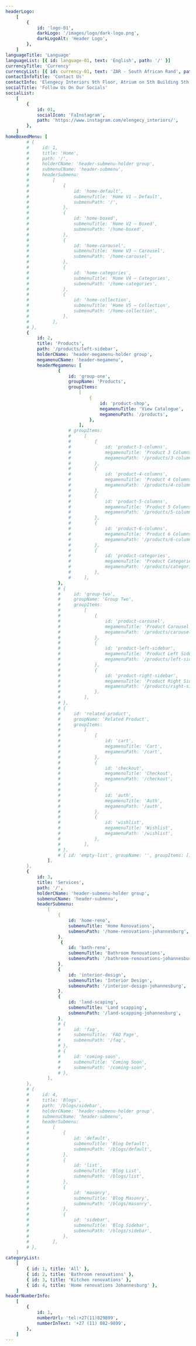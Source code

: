 ```yaml
---
headerLogo:
    [
        {
            id: 'logo-01',
            darkLogo: '/images/logo/dark-logo.png',
            darkLogoAlt: 'Header Logo',
        },
    ]
languageTitle: 'Language'
languageList: [{ id: language-01, text: 'English', path: '/' }]
currencyTitle: 'Currency'
currencyList: [{ id: currency-01, text: 'ZAR - South African Rand', path: '/' }]
contactInfoTitle: 'Contact Us'
contactInfo: 'Elengecy Interiors 9th Floor, Atrium on 5th Building 5th Street, Sandton, 2196 <br/> sales@elengecyinteriors.com <br/>+27815563699'
socialTitle: 'Follow Us On Our Socials'
socialList:
    [
        {
            id: 01,
            socialIcon: 'FaInstagram',
            path: 'https://www.instagram.com/elengecy_interiors/',
        },
    ]
homeBoxedMenu: [
        # {
        #     id: 1,
        #     title: 'Home',
        #     path: '/',
        #     holderCName: 'header-submenu-holder group',
        #     submenuCName: 'header-submenu',
        #     headerSubmenu:
        #         [
        #             {
        #                 id: 'home-default',
        #                 submenuTitle: 'Home V1 – Default',
        #                 submenuPath: '/',
        #             },
        #             {
        #                 id: 'home-boxed',
        #                 submenuTitle: 'Home V2 – Boxed',
        #                 submenuPath: '/home-boxed',
        #             },
        #             {
        #                 id: 'home-carousel',
        #                 submenuTitle: 'Home V3 – Carousel',
        #                 submenuPath: '/home-carousel',
        #             },
        #             {
        #                 id: 'home-categories',
        #                 submenuTitle: 'Home V4 – Categories',
        #                 submenuPath: '/home-categories',
        #             },
        #             {
        #                 id: 'home-collection',
        #                 submenuTitle: 'Home V5 – Collection',
        #                 submenuPath: '/home-collection',
        #             },
        #         ],
        # },
        {
            id: 2,
            title: 'Products',
            path: '/products/left-sidebar',
            holderCName: 'header-megamenu-holder group',
            megamenuCName: 'header-megamenu',
            headerMegamenu: [
                    {
                        id: 'group-one',
                        groupName: 'Products',
                        groupItems:
                            [
                                {
                                    id: 'product-shop',
                                    megamenuTitle: 'View Catalogue',
                                    megamenuPath: '/products',
                                },
                            ],
                        # groupItems:
                        #     [
                        #         {
                        #             id: 'product-3-columns',
                        #             megamenuTitle: 'Product 3 Columns',
                        #             megamenuPath: '/products/3-columns',
                        #         },
                        #         {
                        #             id: 'product-4-columns',
                        #             megamenuTitle: 'Product 4 Columns',
                        #             megamenuPath: '/products/4-columns',
                        #         },
                        #         {
                        #             id: 'product-5-columns',
                        #             megamenuTitle: 'Product 5 Columns',
                        #             megamenuPath: '/products/5-columns',
                        #         },
                        #         {
                        #             id: 'product-6-columns',
                        #             megamenuTitle: 'Product 6 Columns',
                        #             megamenuPath: '/products/6-columns',
                        #         },
                        #         {
                        #             id: 'product-categories',
                        #             megamenuTitle: 'Product Categories',
                        #             megamenuPath: '/products/categories',
                        #         },
                        #     ],
                    },
                    # {
                    #     id: 'group-two',
                    #     groupName: 'Group Two',
                    #     groupItems:
                    #         [
                    #             {
                    #                 id: 'product-carousel',
                    #                 megamenuTitle: 'Product Carousel',
                    #                 megamenuPath: '/products/carousel',
                    #             },
                    #             {
                    #                 id: 'product-left-sidebar',
                    #                 megamenuTitle: 'Product Left Sidebar',
                    #                 megamenuPath: '/products/left-sidebar',
                    #             },
                    #             {
                    #                 id: 'product-right-sidebar',
                    #                 megamenuTitle: 'Product Right Sidebar',
                    #                 megamenuPath: '/products/right-sidebar',
                    #             },
                    #         ],
                    # },
                    # {
                    #     id: 'related-product',
                    #     groupName: 'Related Product',
                    #     groupItems:
                    #         [
                    #             {
                    #                 id: 'cart',
                    #                 megamenuTitle: 'Cart',
                    #                 megamenuPath: '/cart',
                    #             },
                    #             {
                    #                 id: 'checkout',
                    #                 megamenuTitle: 'Checkout',
                    #                 megamenuPath: '/checkout',
                    #             },
                    #             {
                    #                 id: 'auth',
                    #                 megamenuTitle: 'Auth',
                    #                 megamenuPath: '/auth',
                    #             },
                    #             {
                    #                 id: 'wishlist',
                    #                 megamenuTitle: 'Wishlist',
                    #                 megamenuPath: '/wishlist',
                    #             },
                    #         ],
                    # },
                    # { id: 'empty-list', groupName: '', groupItems: [] },
                ],
        },
        {
            id: 3,
            title: 'Services',
            path: '/',
            holderCName: 'header-submenu-holder group',
            submenuCName: 'header-submenu',
            headerSubmenu:
                [
                    {
                        id: 'home-reno',
                        submenuTitle: 'Home Renovations',
                        submenuPath: '/home-renovations-johannesburg',
                    },
                     {
                        id: 'bath-reno',
                        submenuTitle: 'Bathroom Renovations',
                        submenuPath: '/bathroom-renovations-johannesburg',
                    },
                    {
                        id: 'interior-design',
                        submenuTitle: 'Interior Design',
                        submenuPath: '/interior-design-johannesburg',
                    },
                    {
                        id: 'land-scaping',
                        submenuTitle: 'Land scapping',
                        submenuPath: '/land-scapping-johannesburg',
                    },
                    # {
                    #     id: 'faq',
                    #     submenuTitle: 'FAQ Page',
                    #     submenuPath: '/faq',
                    # },
                    # {
                    #     id: 'coming-soon',
                    #     submenuTitle: 'Coming Soon',
                    #     submenuPath: '/coming-soon',
                    # },
                ],
        },
        # {
        #     id: 4,
        #     title: 'Blogs',
        #     path: '/blogs/sidebar',
        #     holderCName: 'header-submenu-holder group',
        #     submenuCName: 'header-submenu',
        #     headerSubmenu:
        #         [
        #             {
        #                 id: 'default',
        #                 submenuTitle: 'Blog Default',
        #                 submenuPath: '/blogs/default',
        #             },
        #             {
        #                 id: 'list',
        #                 submenuTitle: 'Blog List',
        #                 submenuPath: '/blogs/list',
        #             },
        #             {
        #                 id: 'masonry',
        #                 submenuTitle: 'Blog Masonry',
        #                 submenuPath: '/blogs/masonry',
        #             },
        #             {
        #                 id: 'sidebar',
        #                 submenuTitle: 'Blog Sidebar',
        #                 submenuPath: '/blogs/sidebar',
        #             },
        #         ],
        # },
    ]
categoryList:
    [
        { id: 1, title: 'All' },
        { id: 2, title: 'Bathroom renovations' },
        { id: 3, title: 'Kitchen renovations' },
        { id: 4, title: 'Home renovations Johannesburg' },
    ]
headerNumberInfo:
    [
        {
            id: 1,
            numberUrl: 'tel:+27(11)829899',
            numberInText: '+27 (11) 082-9899',
        },
    ]
---
```

